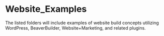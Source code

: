 # Website_Examples

The listed folders will include examples of website build concepts utilizing WordPress, BeaverBuilder, Website+Marketing, and related plugins.
